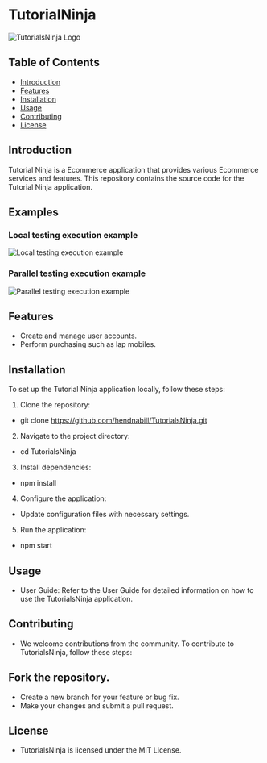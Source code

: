 # TutorialNinja

![TutorialsNinja Logo](https://tutorialsninja.com/demo/image/cache/catalog/demo/banners/MacBookAir-1140x380.jpg)

## Table of Contents

- [Introduction](#introduction)
- [Features](#features)
- [Installation](#installation)
- [Usage](#usage)
- [Contributing](#contributing)
- [License](#license)

## Introduction

Tutorial Ninja is a Ecommerce application that provides various Ecommerce services and features. This repository contains the source code for the Tutorial Ninja application.

## Examples

### Local testing execution example

![Local testing execution example](sequential_execution.gif)

### Parallel testing execution example

![Parallel testing execution example](parallel_execution.gif)

## Features

- Create and manage user accounts. 
- Perform purchasing such as lap mobiles.


## Installation

To set up the  Tutorial Ninja application locally, follow these steps:

1. Clone the repository:
*   git clone https://github.com/hendnabill/TutorialsNinja.git
2. Navigate to the project directory:
*   cd TutorialsNinja
3. Install dependencies:
*   npm install
4. Configure the application:

* Update configuration files with necessary settings.
5. Run the application:
*   npm start

## Usage
* User Guide: Refer to the User Guide for detailed information on how to use the TutorialsNinja application.

## Contributing
* We welcome contributions from the community. To contribute to TutorialsNinja, follow these steps:

## Fork the repository.
* Create a new branch for your feature or bug fix.
* Make your changes and submit a pull request.

## License
* TutorialsNinja is licensed under the MIT License.